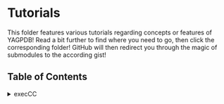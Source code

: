 # Tutorials
This folder features various tutorials regarding concepts or features of YAGPDB! Read a bit further to find where you need to go, then click the corresponding folder! GitHub will then redirect you through the magic of submodules to the according gist!

## Table of Contents

<details>
<summary>execCC</a></summary>

A detailed guide to the functionality of `execCC` and its use cases.<br/>
Includes scheduled custom commands, delaying a custom command, and more!
</details>
